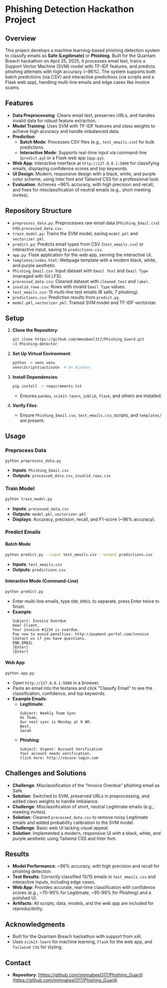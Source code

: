 # Phishing Detection Hackathon Project

## Overview
This project develops a machine learning-based phishing detection system to classify emails as **Safe (Legitimate)** or **Phishing**. Built for the Quantam Breach hackathon on April 25, 2025, it processes email text, trains a Support Vector Machine (SVM) model with TF-IDF features, and predicts phishing attempts with high accuracy (~96%). The system supports both batch predictions (via CSV) and interactive predictions (via scripts and a Flask web app), handling multi-line emails and edge cases like invoice scams.

## Features
- **Data Preprocessing**: Cleans email text, preserves URLs, and handles invalid data for robust feature extraction.
- **Model Training**: Uses SVM with TF-IDF features and class weights to achieve high accuracy and handle imbalanced data.
- **Prediction**:
  - **Batch Mode**: Processes CSV files (e.g., `test_emails.csv`) for bulk predictions.
  - **Interactive Mode**: Supports real-time input via command-line (`predict.py`) or a Flask web app (`app.py`).
- **Web App**: Interactive interface at `http://127.0.0.1:5000` for classifying emails, displaying confidence scores and top keywords.
- **UI Design**: Modern, responsive design with a black, white, and purple color scheme, using Inter font and Tailwind CSS for a professional look.
- **Evaluation**: Achieves ~96% accuracy, with high precision and recall, and fixes for misclassification of neutral emails (e.g., short meeting invites).

## Repository Structure
- `preprocess_data.py`: Preprocesses raw email data (`Phishing_Email.csv`) into `processed_data.csv`.
- `train_model.py`: Trains the SVM model, saving `model.pkl` and `vectorizer.pkl`.
- `predict.py`: Predicts email types from CSV (`test_emails.csv`) or interactive input, saving to `predictions.csv`.
- `app.py`: Flask application for the web app, serving the interactive UI.
- `templates/index.html`: Webpage template with a modern black, white, and purple aesthetic.
- `Phishing_Email.csv`: Input dataset with `Email Text` and `Email Type` (managed with Git LFS).
- `processed_data.csv`: Cleaned dataset with `cleaned_text` and `label`.
- `invalid_rows.csv`: Rows with invalid `Email Type` values.
- `test_emails.csv`: 15 multi-line test emails (8 safe, 7 phishing).
- `predictions.csv`: Prediction results from `predict.py`.
- `model.pkl`, `vectorizer.pkl`: Trained SVM model and TF-IDF vectorizer.

## Setup
1. **Clone the Repository**:
   ```bash
   git clone https://github.com/mmnabeel317/Phishing_Guard.git
   cd Phishing-detector
   ```

2. **Set Up Virtual Environment**:
   ```bash
   python -m venv venv
   venv\Scripts\activate  # On Windows
   ```

3. **Install Dependencies**:
   ```bash
   pip install -r requirements.txt
   ```
   - Ensures `pandas`, `scikit-learn`, `joblib`, `flask`, and others are installed.

4. **Verify Files**:
   - Ensure `Phishing_Email.csv`, `test_emails.csv`, scripts, and `templates/` are present.

## Usage
### Preprocess Data
```bash
python preprocess_data.py
```
- **Inputs**: `Phishing_Email.csv`
- **Outputs**: `processed_data.csv`, `invalid_rows.csv`

### Train Model
```bash
python train_model.py
```
- **Inputs**: `processed_data.csv`
- **Outputs**: `model.pkl`, `vectorizer.pkl`
- **Displays**: Accuracy, precision, recall, and F1-score (~96% accuracy).

### Predict Emails
#### Batch Mode
```bash
python predict.py --input test_emails.csv --output predictions.csv
```
- **Inputs**: `test_emails.csv`
- **Outputs**: `predictions.csv`

#### Interactive Mode (Command-Line)
```bash
python predict.py
```
- Enter multi-line emails, type `END_EMAIL` to separate, press Enter twice to finish.
- **Example**:
  ```
  Subject: Invoice Overdue
  Dear Client,
  Your invoice #1234 is overdue.
  Pay now to avoid penalties: http://payment-portal.com/invoice
  Contact us if you have questions.
  END_EMAIL
  [Enter]
  [Enter]
  ```

#### Web App
```bash
python app.py
```
- Open `http://127.0.0.1:5000` in a browser.
- Paste an email into the textarea and click "Classify Email" to see the classification, confidence, and top keywords.
- **Example Emails**:
  - **Legitimate**:
    ```
    Subject: Weekly Team Sync
    Hi Team,
    Our next sync is Monday at 9 AM.
    Best,
    Sarah
    ```
  - **Phishing**:
    ```
    Subject: Urgent: Account Verification
    Your account needs verification.
    Click here: http://secure-login.com
    ```

## Challenges and Solutions
- **Challenge**: Misclassification of the “Invoice Overdue” phishing email as Safe.
- **Solution**: Switched to SVM, preserved URLs in preprocessing, and added class weights to handle imbalance.
- **Challenge**: Misclassification of short, neutral Legitimate emails (e.g., meeting invites).
- **Solution**: Cleaned `processed_data.csv` to remove noisy Legitimate emails and added probability calibration to the SVM model.
- **Challenge**: Basic web UI lacking visual appeal.
- **Solution**: Implemented a modern, responsive UI with a black, white, and purple aesthetic using Tailwind CSS and Inter font.

## Results
- **Model Performance**: ~96% accuracy, with high precision and recall for phishing detection.
- **Test Results**: Correctly classified 15/15 emails in `test_emails.csv` and interactive inputs, including edge cases.
- **Web App**: Provides accurate, real-time classification with confidence scores (e.g., ~70-90% for Legitimate, ~95-99% for Phishing) and a polished UI.
- **Artifacts**: All scripts, data, models, and the web app are included for reproducibility.

## Acknowledgments
- Built for the Quantam Breach hackathon with support from xAI.
- Uses `scikit-learn` for machine learning, `Flask` for the web app, and `Tailwind CSS` for styling.

## Contact
- **Repository**: [https://github.com/mmnabeel317/Phishing_Guard](https://github.com/mmnabeel317/Phishing_Guard)
